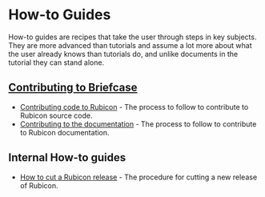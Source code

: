 # How-to Guides

How-to guides are recipes that take the user through steps in key subjects. They are more advanced than tutorials and assume a lot more about what the user already knows than tutorials do, and unlike documents in the tutorial they can stand alone.

## [Contributing to Briefcase](contribute/index.md)

* [Contributing code to Rubicon](contribute/code.md) - The process to follow to contribute to Rubicon source code.
* [Contributing to the documentation](contribute/docs.md) - The process to follow to contribute to Rubicon documentation.

## Internal How-to guides

* [How to cut a Rubicon release](internal/release.md) - The procedure for cutting a new release of Rubicon.
